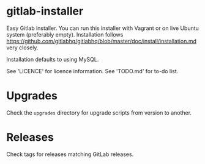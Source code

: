 gitlab-installer
================

Easy Gitlab installer. You can run this installer with Vagrant or on live Ubuntu system (preferably empty).
Installation follows https://github.com/gitlabhq/gitlabhq/blob/master/doc/install/installation.md very closely.

Installation defaults to using MySQL.

See 'LICENCE' for licence information.
See 'TODO.md' for to-do list.

Upgrades
========

Check the `upgrades` directory for upgrade scripts from version to another.

Releases
========

Check tags for releases matching GitLab releases.

